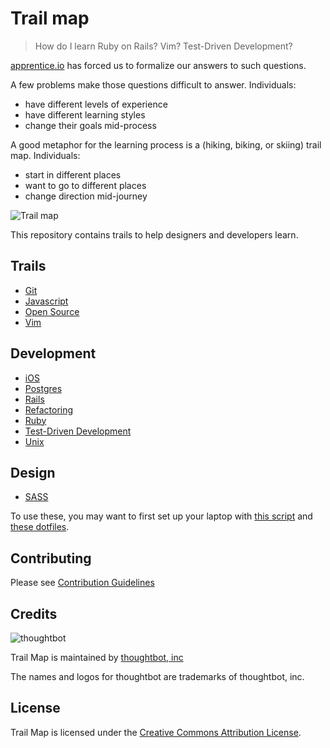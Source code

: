 Trail map
=========

> How do I learn Ruby on Rails? Vim? Test-Driven Development?

[apprentice.io](http://apprentice.io) has forced us to formalize our answers to such questions.

A few problems make those questions difficult to answer. Individuals:

* have different levels of experience
* have different learning styles
* change their goals mid-process

A good metaphor for the learning process is a (hiking, biking, or skiing) trail map. Individuals:

* start in different places
* want to go to different places
* change direction mid-journey

![Trail map](http://media.tumblr.com/tumblr_m2jrde9jXS1qz5x9p.jpg)

This repository contains trails to help designers and developers learn.

Trails
------

* [Git](/thoughtbot/trail-map/blob/master/trails/git.md)
* [Javascript](/thoughtbot/trail-map/blob/master/trails/javascript.md)
* [Open Source](/thoughtbot/trail-map/blob/master/trails/open-source.md)
* [Vim](/thoughtbot/trail-map/blob/master/trails/vim.md)

Development
-----------

* [iOS](/thoughtbot/trail-map/blob/master/trails/Development/ios.md)
* [Postgres](/thoughtbot/trail-map/blob/master/trails/Development/postgres.md)
* [Rails](/thoughtbot/trail-map/blob/master/trails/Development/rails.md)
* [Refactoring](/thoughtbot/trail-map/blob/master/trails/Development/refactoring.md)
* [Ruby](/thoughtbot/trail-map/blob/master/trails/Development/ruby.md)
* [Test-Driven Development](/thoughtbot/trail-map/blob/master/trails/Development/test-driven-development.md)
* [Unix](/thoughtbot/trail-map/blob/master/trails/Development/unix.md)

Design
------

* [SASS](/thoughtbot/trail-map/blob/master/trails/Design/sass.md)

To use these, you may want to first set up your laptop with
[this script](https://github.com/thoughtbot/laptop) and
[these dotfiles](https://github.com/thoughtbot/dotfiles).

Contributing
------------

Please see [Contribution Guidelines](/thoughtbot/trail-map/blob/master/CONTRIBUTING.md)

Credits
-------

![thoughtbot](http://thoughtbot.com/images/tm/logo.png)

Trail Map is maintained by [thoughtbot, inc](http://thoughtbot.com/community)

The names and logos for thoughtbot are trademarks of thoughtbot, inc.

License
-------

Trail Map is licensed under the [Creative Commons Attribution License](http://creativecommons.org/licenses/by/3.0/).
